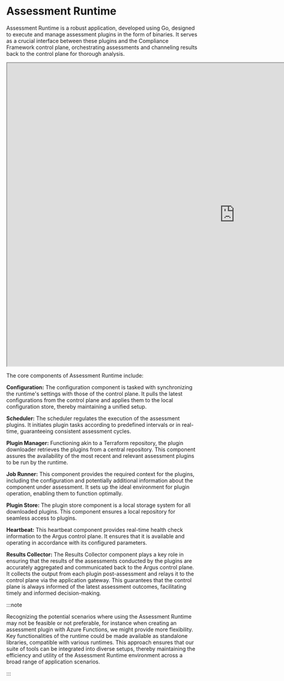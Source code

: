 # Assessment Runtime

Assessment Runtime is a robust application, developed using Go, designed to execute and manage assessment plugins in the form of binaries. It serves as a crucial interface between these plugins and the Compliance Framework control plane, orchestrating assessments and channeling results back to the control plane for thorough analysis.

<iframe src="https://s.icepanel.io/XZjDErdNZMZBJ0/YjLQ" height="800" width="1200" title="Compliance Framework Architecture" style={{borderRadius: '16px', border: 'none'}}></iframe>

The core components of Assessment Runtime include:

**Configuration:** The configuration component is tasked with synchronizing the runtime's settings with those of the control plane. It pulls the latest configurations from the control plane and applies them to the local configuration store, thereby maintaining a unified setup.

**Scheduler:** The scheduler regulates the execution of the assessment plugins. It initiates plugin tasks according to predefined intervals or in real-time, guaranteeing consistent assessment cycles.

**Plugin Manager:** Functioning akin to a Terraform repository, the plugin downloader retrieves the plugins from a central repository. This component assures the availability of the most recent and relevant assessment plugins to be run by the runtime.

**Job Runner:** This component provides the required context for the plugins, including the configuration and potentially additional information about the component under assessment. It sets up the ideal environment for plugin operation, enabling them to function optimally.

**Plugin Store:** The plugin store component is a local storage system for all downloaded plugins. This component ensures a local repository for seamless access to plugins.

**Heartbeat:** This heartbeat component provides real-time health check information to the Argus control plane. It ensures that it is available and operating in accordance with its configured parameters.

**Results Collector:** The Results Collector component plays a key role in ensuring that the results of the assessments conducted by the plugins are accurately aggregated and communicated back to the Argus control plane. It collects the output from each plugin post-assessment and relays it to the control plane via the application gateway. This guarantees that the control plane is always informed of the latest assessment outcomes, facilitating timely and informed decision-making.

:::note

Recognizing the potential scenarios where using the Assessment Runtime may not be feasible or not preferable, for instance when creating an assessment plugin with Azure Functions, we might provide more flexibility. Key functionalities of the runtime could be made available as standalone libraries, compatible with various runtimes. This approach ensures that our suite of tools can be integrated into diverse setups, thereby maintaining the efficiency and utility of the Assessment Runtime environment across a broad range of application scenarios.

:::
